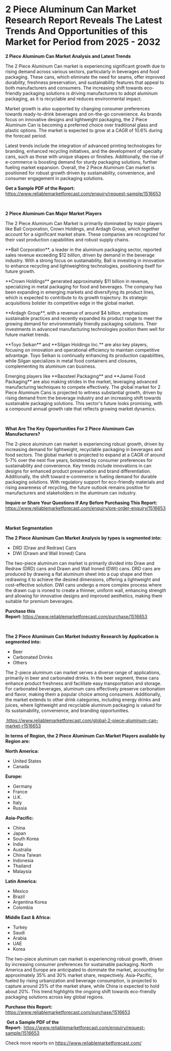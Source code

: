 <p><h1>2 Piece Aluminum Can Market Research Report Reveals The Latest Trends And Opportunities of this Market for Period from 2025 - 2032</h1></p><p><strong>2 Piece Aluminum Can Market Analysis and Latest Trends</strong></p>
<p><p>The 2 Piece Aluminum Can market is experiencing significant growth due to rising demand across various sectors, particularly in beverages and food packaging. These cans, which eliminate the need for seams, offer improved durability, freshness preservation, and sustainability features that appeal to both manufacturers and consumers. The increasing shift towards eco-friendly packaging solutions is driving manufacturers to adopt aluminum packaging, as it is recyclable and reduces environmental impact.</p><p>Market growth is also supported by changing consumer preferences towards ready-to-drink beverages and on-the-go convenience. As brands focus on innovative designs and lightweight packaging, the 2 Piece Aluminum Can is becoming a preferred choice over traditional glass and plastic options. The market is expected to grow at a CAGR of 10.6% during the forecast period.</p><p>Latest trends include the integration of advanced printing technologies for branding, enhanced recycling initiatives, and the development of specialty cans, such as those with unique shapes or finishes. Additionally, the rise of e-commerce is boosting demand for sturdy packaging solutions, further fueling market expansion. Overall, the 2 Piece Aluminum Can market is positioned for robust growth driven by sustainability, convenience, and consumer engagement in packaging solutions.</p></p>
<p><strong>Get a Sample PDF of the Report:&nbsp;</strong> <a href="https://www.reliablemarketforecast.com/enquiry/request-sample/1516653?utm_campaign=2533&utm_medium=2&utm_source=Github&utm_content=ia&utm_term=30032025&utm_id=2-piece-aluminum-can">https://www.reliablemarketforecast.com/enquiry/request-sample/1516653</a></p>
<p>&nbsp;</p>
<p><strong>2 Piece Aluminum Can Major Market Players</strong></p>
<p><p>The 2 Piece Aluminum Can Market is primarily dominated by major players like Ball Corporation, Crown Holdings, and Ardagh Group, which together account for a significant market share. These companies are recognized for their vast production capabilities and robust supply chains.</p><p>**Ball Corporation**, a leader in the aluminum packaging sector, reported sales revenue exceeding $12 billion, driven by demand in the beverage industry. With a strong focus on sustainability, Ball is investing in innovation to enhance recycling and lightweighting technologies, positioning itself for future growth.</p><p>**Crown Holdings** generated approximately $11 billion in revenue, specializing in metal packaging for food and beverages. The company has been expanding in emerging markets and diversifying its product lines, which is expected to contribute to its growth trajectory. Its strategic acquisitions bolster its competitive edge in the global market.</p><p>**Ardagh Group**, with a revenue of around $4 billion, emphasizes sustainable practices and recently expanded its product range to meet the growing demand for environmentally friendly packaging solutions. Their investments in advanced manufacturing technologies position them well for future market trends.</p><p>**Toyo Seikan** and **Silgan Holdings Inc.** are also key players, focusing on innovation and operational efficiency to maintain competitive advantage. Toyo Seikan is continually enhancing its production capabilities, while Silgan specializes in metal food containers and closures, complementing its aluminum can business.</p><p>Emerging players like **Baosteel Packaging** and **Jiamei Food Packaging** are also making strides in the market, leveraging advanced manufacturing techniques to compete effectively. The global market for 2 Piece Aluminum Cans is projected to witness substantial growth, driven by rising demand from the beverage industry and an increasing shift towards sustainable packaging solutions. This sector's future looks promising, with a compound annual growth rate that reflects growing market dynamics.</p></p>
<p>&nbsp;</p>
<p><strong>What Are The Key Opportunities For 2 Piece Aluminum Can Manufacturers?</strong></p>
<p><p>The 2-piece aluminum can market is experiencing robust growth, driven by increasing demand for lightweight, recyclable packaging in beverages and food sectors. The global market is projected to expand at a CAGR of around 5-7% over the next five years, bolstered by consumer preferences for sustainability and convenience. Key trends include innovations in can designs for enhanced product preservation and brand differentiation. Additionally, the shift toward e-commerce is fueling demand for durable packaging solutions. With regulatory support for eco-friendly materials and rising awareness of recycling, the future outlook remains positive for manufacturers and stakeholders in the aluminum can industry.</p></p>
<p><strong>Inquire or Share Your Questions If Any Before Purchasing This Report:</strong> <a href="https://www.reliablemarketforecast.com/enquiry/pre-order-enquiry/1516653?utm_campaign=2533&utm_medium=2&utm_source=Github&utm_content=ia&utm_term=30032025&utm_id=2-piece-aluminum-can">https://www.reliablemarketforecast.com/enquiry/pre-order-enquiry/1516653</a></p>
<p>&nbsp;</p>
<p><strong>Market Segmentation</strong></p>
<p><strong>The 2 Piece Aluminum Can Market Analysis by types is segmented into:</strong></p>
<p><ul><li>DRD (Draw and Redraw) Cans</li><li>DWI (Drawn and Wall Ironed) Cans</li></ul></p>
<p><p>The two-piece aluminum can market is primarily divided into Draw and Redraw (DRD) cans and Drawn and Wall Ironed (DWI) cans. DRD cans are produced by drawing a flat aluminum sheet into a cup shape and then redrawing it to achieve the desired dimensions, offering a lightweight and cost-effective solution. DWI cans undergo a more complex process where the drawn cup is ironed to create a thinner, uniform wall, enhancing strength and allowing for innovative designs and improved aesthetics, making them suitable for premium beverages.</p></p>
<p><strong>Purchase this Report:&nbsp;</strong><a href="https://www.reliablemarketforecast.com/purchase/1516653?utm_campaign=2533&utm_medium=2&utm_source=Github&utm_content=ia&utm_term=30032025&utm_id=2-piece-aluminum-can">https://www.reliablemarketforecast.com/purchase/1516653</a></p>
<p>&nbsp;</p>
<p><strong>The 2 Piece Aluminum Can Market Industry Research by Application is segmented into:</strong></p>
<p><ul><li>Beer</li><li>Carbonated Drinks</li><li>Others</li></ul></p>
<p><p>The 2-piece aluminum can market serves a diverse range of applications, primarily in beer and carbonated drinks. In the beer segment, these cans enhance product freshness and facilitate easy transportation and storage. For carbonated beverages, aluminum cans effectively preserve carbonation and flavor, making them a popular choice among consumers. Additionally, the market extends to other drink categories, including energy drinks and juices, where lightweight and recyclable aluminum packaging is valued for its sustainability, convenience, and branding opportunities.</p></p>
<p><a href="https://www.reliablemarketforecast.com/global-2-piece-aluminum-can-market-r1516653?utm_campaign=2533&utm_medium=2&utm_source=Github&utm_content=ia&utm_term=30032025&utm_id=2-piece-aluminum-can">&nbsp;https://www.reliablemarketforecast.com/global-2-piece-aluminum-can-market-r1516653</a></p>
<p><strong>In terms of Region, the 2 Piece Aluminum Can Market Players available by Region are:</strong></p>
<p>
    <p> <strong> North America: </strong>
        <ul>
            <li>United States</li>
            <li>Canada</li>
        </ul>
        </p> 
    <p> <strong> Europe: </strong>
        <ul>
            <li>Germany</li>
            <li>France</li>
            <li>U.K.</li>
            <li>Italy</li>
            <li>Russia</li>
        </ul>
        </p> 
    <p> <strong> Asia-Pacific: </strong>
        <ul>
            <li>China</li>
            <li>Japan</li>
            <li>South Korea</li>
            <li>India</li>
            <li>Australia</li>
            <li>China Taiwan</li>
            <li>Indonesia</li>
            <li>Thailand</li>
            <li>Malaysia</li>
        </ul>
        </p> 
    <p> <strong> Latin America: </strong>
        <ul>
            <li>Mexico</li>
            <li>Brazil</li>
            <li>Argentina Korea</li>
            <li>Colombia</li>
        </ul>
        </p> 
    <p> <strong> Middle East & Africa: </strong>
        <ul>
            <li>Turkey</li>
            <li>Saudi</li>
            <li>Arabia</li>
            <li>UAE</li>
            <li>Korea</li>
        </ul>
    </p>
    </p>
<p><p>The two-piece aluminum can market is experiencing robust growth, driven by increasing consumer preferences for sustainable packaging. North America and Europe are anticipated to dominate the market, accounting for approximately 35% and 30% market share, respectively. Asia-Pacific, fueled by rising urbanization and beverage consumption, is projected to capture around 25% of the market share, while China is expected to hold about 20%. This trend highlights the ongoing shift towards eco-friendly packaging solutions across key global regions.</p></p>
<p><strong>Purchase this Report: </strong><a href="https://www.reliablemarketforecast.com/purchase/1516653?utm_campaign=2533&utm_medium=2&utm_source=Github&utm_content=ia&utm_term=30032025&utm_id=2-piece-aluminum-can">https://www.reliablemarketforecast.com/purchase/1516653</a></p>
<p>&nbsp;<strong>Get a Sample PDF of the Report:&nbsp;&nbsp;</strong><a href="https://www.reliablemarketforecast.com/enquiry/request-sample/1516653?utm_campaign=2533&utm_medium=2&utm_source=Github&utm_content=ia&utm_term=30032025&utm_id=2-piece-aluminum-can">https://www.reliablemarketforecast.com/enquiry/request-sample/1516653</a></p>
<p><strong></strong></p>
<p>Check more reports on <a href="https://www.reliablemarketforecast.com/?utm_campaign=2533&utm_medium=2&utm_source=Github&utm_content=ia&utm_term=30032025&utm_id=2-piece-aluminum-can">https://www.reliablemarketforecast.com/</a></p>